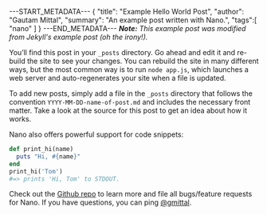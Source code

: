 ---START_METADATA---
{
  "title": "Example Hello World Post",
  "author": "Gautam Mittal",
  "summary": "An example post written with Nano.",
  "tags":[
    "nano"
  ]
}
---END_METADATA---
___Note:___ _This example post was modified from Jekyll's example post (oh the irony!)._

You’ll find this post in your `_posts` directory. Go ahead and edit it and re-build the site to see your changes. You can rebuild the site in many different ways, but the most common way is to run `node app.js`, which launches a web server and auto-regenerates your site when a file is updated.

To add new posts, simply add a file in the `_posts` directory that follows the convention `YYYY-MM-DD-name-of-post.md` and includes the necessary front matter. Take a look at the source for this post to get an idea about how it works.

Nano also offers powerful support for code snippets:

```ruby
def print_hi(name)
  puts "Hi, #{name}"
end
print_hi('Tom')
#=> prints 'Hi, Tom' to STDOUT.
```

Check out the [Github repo](https://github.com/gmittal/nano) to learn more and file all bugs/feature requests for Nano. If you have questions, you can ping [@gmittal](https://github.com/gmittal).

[jekyll-docs]: http://jekyllrb.com/docs/home
[jekyll-gh]:   https://github.com/jekyll/jekyll
[jekyll-talk]: https://talk.jekyllrb.com/
